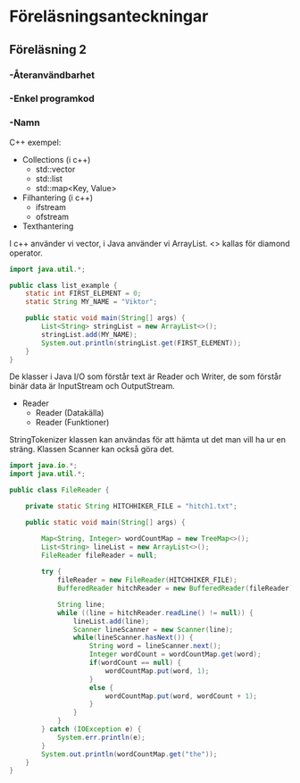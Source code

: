 # Föreläsningsanteckningar

## Föreläsning 2

### -Återanvändbarhet

### -Enkel programkod

### -Namn

C++ exempel:
* Collections (i c++)
	* std::vector<T>
	* std::list<T>
	* std::map<Key, Value>
* Filhantering (i c++)
	* ifstream
	* ofstream
* Texthantering

I c++ använder vi vector, i Java använder vi ArrayList. <> kallas för diamond operator.

```java
import java.util.*;

public class list_example {
	static int FIRST_ELEMENT = 0;
	static String MY_NAME = "Viktor";

	public static void main(String[] args) {
		List<String> stringList = new ArrayList<>();
		stringList.add(MY_NAME);
		System.out.println(stringList.get(FIRST_ELEMENT));
	}
}
```

De klasser i Java I/O som förstår text är Reader och Writer, de som förstår binär data är InputStream och OutputStream.
* Reader 
	* Reader (Datakälla)
	* Reader (Funktioner)

StringTokenizer klassen kan användas för att hämta ut det man vill ha ur en sträng. Klassen Scanner kan också göra det.

```java
import java.io.*;
import java.util.*;

public class FileReader {

	private static String HITCHHIKER_FILE = "hitch1.txt";

	public static void main(String[] args) {

		Map<String, Integer> wordCountMap = new TreeMap<>();
		List<String> lineList = new ArrayList<>();
		FileReader fileReader = null;
		
		try {
			fileReader = new FileReader(HITCHHIKER_FILE);
			BufferedReader hitchReader = new BufferedReader(fileReader);

			String line;
			while ((line = hitchReader.readLine() != null)) {
				lineList.add(line);
				Scanner lineScanner = new Scanner(line);
				while(lineScanner.hasNext()) {
					String word = lineScanner.next();
					Integer wordCount = wordCountMap.get(word);
					if(wordCount == null) {
						wordCountMap.put(word, 1);
					}
					else {
						wordCountMap.put(word, wordCount + 1);
					}
				}
			}
		} catch (IOException e) {
			System.err.println(e);
		}		
		System.out.println(wordCountMap.get("the"));
	}
}
```